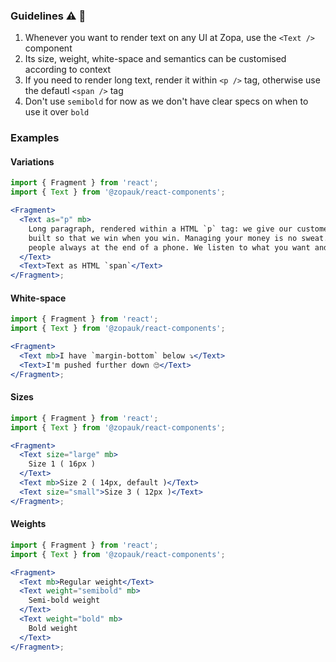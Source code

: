 ### Guidelines ⚠️ 💯

1. Whenever you want to render text on any UI at Zopa, use the `<Text />` component
2. Its size, weight, white-space and semantics can be customised according to context
3. If you need to render long text, render it within `<p />` tag, otherwise use the defautl `<span />` tag
4. Don't use `semibold` for now as we don't have clear specs on when to use it over `bold`

### Examples

#### Variations

```jsx
import { Fragment } from 'react';
import { Text } from '@zopauk/react-components';

<Fragment>
  <Text as="p" mb>
    Long paragraph, rendered within a HTML `p` tag: we give our customers a fair deal as standard and our products are
    built so that we win when you win. Managing your money is no sweat. With handy tools to get stuff done and helpful
    people always at the end of a phone. We listen to what you want and change with your needs.
  </Text>
  <Text>Text as HTML `span`</Text>
</Fragment>;
```

#### White-space

```jsx
import { Fragment } from 'react';
import { Text } from '@zopauk/react-components';

<Fragment>
  <Text mb>I have `margin-bottom` below ⤵️</Text>
  <Text>I'm pushed further down 🙄</Text>
</Fragment>;
```

#### Sizes

```jsx
import { Fragment } from 'react';
import { Text } from '@zopauk/react-components';

<Fragment>
  <Text size="large" mb>
    Size 1 ( 16px )
  </Text>
  <Text mb>Size 2 ( 14px, default )</Text>
  <Text size="small">Size 3 ( 12px )</Text>
</Fragment>;
```

#### Weights

```jsx
import { Fragment } from 'react';
import { Text } from '@zopauk/react-components';

<Fragment>
  <Text mb>Regular weight</Text>
  <Text weight="semibold" mb>
    Semi-bold weight
  </Text>
  <Text weight="bold" mb>
    Bold weight
  </Text>
</Fragment>;
```
